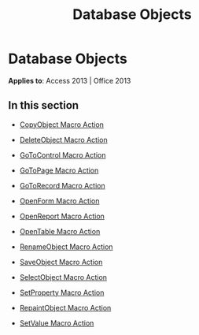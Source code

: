 ﻿---
title: Database Objects
TOCTitle: Database Objects
ms:assetid: 7356a454-238a-4c16-b33c-d0c9385cfc9c
ms:mtpsurl: https://msdn.microsoft.com/en-us/library/Dn161006(v=office.15)
ms:contentKeyID: 52072968
ms.date: 09/18/2015
mtps_version: v=office.15
---

# Database Objects


**Applies to**: Access 2013 | Office 2013

## In this section

  - [CopyObject Macro Action](copyobject-macro-action.md)

  - [DeleteObject Macro Action](deleteobject-macro-action.md)

  - [GoToControl Macro Action](gotocontrol-macro-action.md)

  - [GoToPage Macro Action](gotopage-macro-action.md)

  - [GoToRecord Macro Action](gotorecord-macro-action.md)

  - [OpenForm Macro Action](openform-macro-action.md)

  - [OpenReport Macro Action](openreport-macro-action.md)

  - [OpenTable Macro Action](opentable-macro-action.md)

  - [RenameObject Macro Action](renameobject-macro-action.md)

  - [SaveObject Macro Action](saveobject-macro-action.md)

  - [SelectObject Macro Action](selectobject-macro-action.md)

  - [SetProperty Macro Action](setproperty-macro-action.md)

  - [RepaintObject Macro Action](repaintobject-macro-action.md)

  - [SetValue Macro Action](setvalue-macro-action.md)

